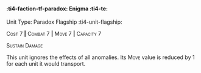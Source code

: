 #### :ti4-faction-tf-paradox: **Enigma** :ti4-te:

Unit Type: Paradox Flagship :ti4-unit-flagship: 

<span style="font-variant:small-caps;">Cost 7</span> __|__ <span style="font-variant:small-caps;">Combat 7</span> __|__ <span style="font-variant:small-caps;">Move 7</span> __|__ <span style="font-variant:small-caps;">Capacity 7</span>

<span style="font-variant:small-caps;">Sustain Damage</span>

This unit ignores the effects of all anomalies. 
Its <span style="font-variant:small-caps;">Move</span> value is reduced by 1 for each unit it would transport.
